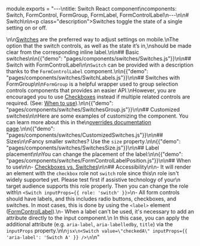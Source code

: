 module.exports = "---\ntitle: Switch React component\ncomponents: Switch, FormControl, FormGroup, FormLabel, FormControlLabel\n---\n\n# Switch\n\n<p class=\"description\">Switches toggle the state of a single setting on or off.</p>\n\n[Switches](https://material.io/design/components/selection-controls.html#switches) are the preferred way to adjust settings on mobile.\nThe option that the switch controls, as well as the state it’s in,\nshould be made clear from the corresponding inline label.\n\n## Basic switches\n\n{{\"demo\": \"pages/components/switches/Switches.js\"}}\n\n## Switch with FormControlLabel\n\n`Switch` can be provided with a description thanks to the `FormControlLabel` component.\n\n{{\"demo\": \"pages/components/switches/SwitchLabels.js\"}}\n\n## Switches with FormGroup\n\n`FormGroup` is a helpful wrapper used to group selection controls components that provides an easier API.\nHowever, you are encouraged you to use [Checkboxes](/components/checkboxes/) instead if multiple related controls are required. (See: [When to use](#when-to-use)).\n\n{{\"demo\": \"pages/components/switches/SwitchesGroup.js\"}}\n\n## Customized switches\n\nHere are some examples of customizing the component. You can learn more about this in the\n[overrides documentation page](/customization/components/).\n\n{{\"demo\": \"pages/components/switches/CustomizedSwitches.js\"}}\n\n## Sizes\n\nFancy smaller switches? Use the `size` property.\n\n{{\"demo\": \"pages/components/switches/SwitchesSize.js\"}}\n\n## Label placement\n\nYou can change the placement of the label:\n\n{{\"demo\": \"pages/components/switches/FormControlLabelPosition.js\"}}\n\n## When to use\n\n- [Checkboxes vs. Switches](https://uxplanet.org/checkbox-vs-toggle-switch-7fc6e83f10b8)\n\n## Accessibility\n\n- It will render an element with the `checkbox` role not `switch` role since this\n  role isn't widely supported yet. Please test first if assistive technology of your\n  target audience supports this role properly. Then you can change the role with\n  `<Switch inputProps={{ role: 'switch' }}>`\n- All form controls should have labels, and this includes radio buttons, checkboxes, and switches. In most cases, this is done by using the `<label>` element ([FormControlLabel](/api/form-control-label/)).\n- When a label can't be used, it's necessary to add an attribute directly to the input component.\n  In this case, you can apply the additional attribute (e.g. `aria-label`, `aria-labelledby`, `title`) via the `inputProps` property.\n\n```jsx\n<Switch value=\"checkedA\" inputProps={{ 'aria-label': 'Switch A' }} />\n```\n"